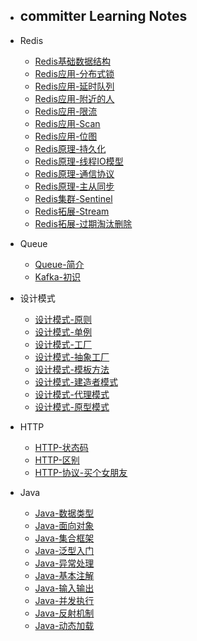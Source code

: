 - ## committer Learning Notes

- Redis
  - [Redis基础数据结构](./Redis/Redis基础结构.md)
  - [Redis应用-分布式锁](./Redis/Redis应用-分布式锁.md)
  - [Redis应用-延时队列](./Redis/Redis应用-延时队列.md)
  - [Redis应用-附近的人](./Redis/Redis应用-附近的人.md)
  - [Redis应用-限流](./Redis/Redis应用-限流.md)
  - [Redis应用-Scan](./Redis/Redis应用-Scan.md)
  - [Redis应用-位图](./Redis/Redis应用-位图.md)
  - [Redis原理-持久化](./Redis/Redis原理-持久化.md)
  - [Redis原理-线程IO模型](./Redis/Redis原理-线程IO模型.md)
  - [Redis原理-通信协议](./Redis/Redis原理-通信协议.md)
  - [Redis原理-主从同步](./Redis/Redis原理-主从同步.md)
  - [Redis集群-Sentinel](./Redis/Redis集群-Sentinel.md)
  - [Redis拓展-Stream](./Redis/Redis拓展-Stream.md)
  - [Redis拓展-过期淘汰删除](./Redis/Redis拓展-过期淘汰删除.md)
  
- Queue
  - [Queue-简介](./Queue/消息中间件.md)
  - [Kafka-初识](./Queue/Kafka-初识.md)

- 设计模式
  - [设计模式-原则](./Design/设计模式-原则.md)
  - [设计模式-单例](./Design/设计模式-单例.md)
  - [设计模式-工厂](./Design/设计模式-工厂.md)
  - [设计模式-抽象工厂](./Design/设计模式-抽象工厂.md)
  - [设计模式-模板方法](./Design/设计模式-模板方法.md)
  - [设计模式-建造者模式](./Design/设计模式-建造者.md)
  - [设计模式-代理模式](./Design/设计模式-代理.md)
  - [设计模式-原型模式](./Design/设计模式-原型.md)

- HTTP
  - [HTTP-状态码](./Http/HTTP状态码.md)
  - [HTTP-区别](./Http/HTTP区别.md)
  - [HTTP-协议-买个女朋友](./Http/HTTP协议-买个女朋友.md)
  
- Java
  - [Java-数据类型](./Java/Java-数据类型.md)
  - [Java-面向对象](./Java/Java-面向对象.md)
  - [Java-集合框架](./Java/Java-集合框架.md)
  - [Java-泛型入门](./Java/Java-泛型入门.md)
  - [Java-异常处理](./Java/Java-异常处理.md)
  - [Java-基本注解](./Java/Java-基本注解.md)
  - [Java-输入输出](./Java/Java-输入输出.md)
  - [Java-并发执行](./Java/Java-并发执行.md)
  - [Java-反射机制](./Java/Java-反射机制.md)
  - [Java-动态加载](./Java/Java-动态加载.md)
